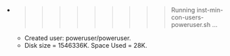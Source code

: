 * >>>>>>>>> Running inst-min-con-users-poweruser.sh ...
  * Created user: poweruser/poweruser.
  * Disk size = 1546336K. Space Used = 28K.
